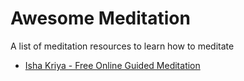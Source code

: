 # Awesome Meditation
A list of meditation resources to learn how to meditate

- [Isha Kriya - Free Online Guided Meditation](http://www.ishafoundation.org/Ishakriya)
